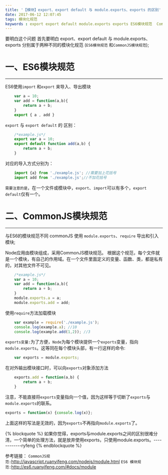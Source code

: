 ```yaml
---
title: '【模块】export、export default 与 module.exports、exports 的区别'
date: 2017-06-12 12:07:45
tags: 模块化规范
keywords : export export default module.exports exports ES6模块规范  Commonjs 模块规范
---
```

要明白这个问题  首先要明白 export、export default 与 module.exports、exports 分别属于两种不同的模块化规范 (`ES6模块规范` 和`CommonJS模块规范`);
 # 一、ES6模块规范
-------------
 ES6使用`import` 和`export` 来导入、导出模块
```js
    var a = 10;
    var add = function(a,b){
        return a + b;
    }
    export { a , add }
```
<!--more-->
`export` 与 `export default` 的 区别：
```js
    /*example.js*/
    export var a = 10;
    export default function add(a,b) {
        return a + b;
    }
```
对应的导入方式分别为：
``` js
    import {a} from './example.js'; //需要加上花括号
    import add from './example.js';//不加花括号
```
`需要注意的是`，在一个文件或模块中，`export`、`import`可以有多个，`export default`仅有一个。
 # 二、CommonJS模块规范
-------------
与ES6的模块规范不同 commonJS 使用 `module.exports`、`require` 导出和引入模块;

Node应用由模块组成，采用CommonJS模块规范。
根据这个规范，每个文件就是一个模块，有自己的作用域。在一个文件里面定义的变量、函数、类，都是私有的，对其他文件不可见。
```js
    /*example.js*/
    var a = 10;
    var add = function(a,b){
        return a + b;
    }
    module.exports.a = a;
    module.exports.add = add;
```
使用`require`方法加载模块
```js
    var example = require('./example.js');
    console.log(example.a); //10
    console.log(example.add(1,2)); //3
```
`exports变量:`为了方便，`Node`为每个模块提供一个`exports`变量，指向`module.exports`。这等同在每个模块头部，有一行这样的命令:
```js
    var exports = module.exports;
```
在对外输出模块接口时，可以向`exports`对象添加方法
```js
    exports.add = function(a,b) {
        return a + b;
    }
```
注意，不能直接将`exports`变量指向一个值，因为这样等于切断了`exports`与`module.exports`的联系。
```js
exports = function(x) {console.log(x)};
```
上面这样的写法是无效的，因为`exports`不再指向`module.exports`了。

{% blockquote %}
    如果你觉得，exports与module.exports之间的区别很难分清，一个简单的处理方法，就是放弃使用exports，只使用module.exports。------------ryfeng
{% endblockquote %}
        
参考链接：
`CommonJS规范:`http://javascript.ruanyifeng.com/nodejs/module.html
`ES6 模块规范:`http://es6.ruanyifeng.com/#docs/module
